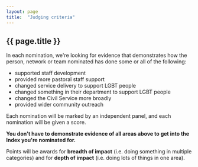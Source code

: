 ```yaml
---
layout: page
title:  "Judging criteria"
---
```


## {{ page.title }}

In each nomination, we're looking for evidence that demonstrates how the person, network or team nominated has done some or all of the following:

- supported staff development
- provided more pastoral staff support
- changed service delivery to support LGBT people
- changed something in their department to support LGBT people
- changed the Civil Service more broadly
- provided wider community outreach

Each nomination will be marked by an independent panel, and each nomination will be given a score.

**You don't have to demonstrate evidence of all areas above to get into the Index you're nominated for.**

Points will be awards for **breadth of impact** (i.e. doing something in multiple categories) and for **depth of impact** (i.e. doing lots of things in one area).